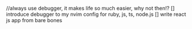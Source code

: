 //always use debugger, it makes life so much easier, why not then!?
[] introduce debugger to my nvim config for ruby, js, ts, node.js
[] write react js app from bare bones
